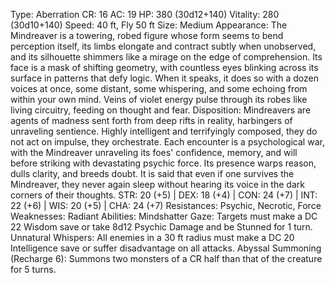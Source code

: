 Type: Aberration
CR: 16
AC: 19
HP: 380 (30d12+140)
Vitality: 280 (30d10+140)
Speed: 40 ft, Fly 50 ft
Size: Medium
Appearance: The Mindreaver is a towering, robed figure whose form seems to bend perception itself, its limbs elongate and contract subtly when unobserved, and its silhouette shimmers like a mirage on the edge of comprehension. Its face is a mask of shifting geometry, with countless eyes blinking across its surface in patterns that defy logic. When it speaks, it does so with a dozen voices at once, some distant, some whispering, and some echoing from within your own mind. Veins of violet energy pulse through its robes like living circuitry, feeding on thought and fear.
Disposition: Mindreavers are agents of madness sent forth from deep rifts in reality, harbingers of unraveling sentience. Highly intelligent and terrifyingly composed, they do not act on impulse, they orchestrate. Each encounter is a psychological war, with the Mindreaver unraveling its foes' confidence, memory, and will before striking with devastating psychic force. Its presence warps reason, dulls clarity, and breeds doubt. It is said that even if one survives the Mindreaver, they never again sleep without hearing its voice in the dark corners of their thoughts.
STR: 20 (+5) | DEX: 18 (+4) | CON: 24 (+7) | INT: 22 (+6) | WIS: 20 (+5) | CHA: 24 (+7)
Resistances: Psychic, Necrotic, Force
Weaknesses: Radiant
Abilities:
Mindshatter Gaze: Targets must make a DC 22 Wisdom save or take 8d12 Psychic Damage and be Stunned for 1 turn.
Unnatural Whispers: All enemies in a 30 ft radius must make a DC 20 Intelligence save or suffer disadvantage on all attacks.
Abyssal Summoning (Recharge 6): Summons two monsters of a CR half than that of the creature for 5 turns.
